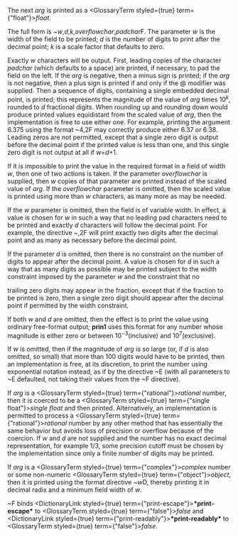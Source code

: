  



The next *arg* is printed as a <GlossaryTerm styled={true} term={"float"}><i>float</i></GlossaryTerm>. 



The full form is &#126;*w*,*d*,*k*,*overflowchar*,*padchar*F. The parameter *w* is the width of the field to be printed; *d* is the number of digits to print after the decimal point; *k* is a scale factor that defaults to zero. 



Exactly <i>w</i> characters will be output. First, leading copies of the character <i>padchar</i> (which defaults to a space) are printed, if necessary, to pad the field on the left. If the <i>arg</i> is negative, then a minus sign is printed; if the <i>arg</i> is not negative, then a plus sign is printed if and only if the @ modifier was supplied. Then a sequence of digits, containing a single embedded decimal point, is printed; this represents the magnitude of the value of <i>arg</i> times 10<i><sup>k</sup></i>, rounded to <i>d</i> fractional digits. When rounding up and rounding down would produce printed values equidistant from the scaled value of <i>arg</i>, then the implementation is free to use either one. For example, printing the argument 6.375 using the format &#126;4,2F may correctly produce either 6.37 or 6.38. Leading zeros are not permitted, except that a single zero digit is output before the decimal point if the printed value is less than one, and this single zero digit is not output at all if <i>w</i>=<i>d</i>+1. 



If it is impossible to print the value in the required format in a field of width *w*, then one of two actions is taken. If the parameter *overflowchar* is supplied, then *w* copies of that parameter are printed instead of the scaled value of *arg*. If the *overflowchar* parameter is omitted, then the scaled value is printed using more than *w* characters, as many more as may be needed. 



If the *w* parameter is omitted, then the field is of variable width. In effect, a value is chosen for *w* in such a way that no leading pad characters need to be printed and exactly *d* characters will follow the decimal point. For example, the directive &#126;,2F will print exactly two digits after the decimal point and as many as necessary before the decimal point. 







 



 



If the parameter *d* is omitted, then there is no constraint on the number of digits to appear after the decimal point. A value is chosen for *d* in such a way that as many digits as possible may be printed subject to the width constraint imposed by the parameter *w* and the constraint that no 



trailing zero digits may appear in the fraction, except that if the fraction to be printed is zero, then a single zero digit should appear after the decimal point if permitted by the width constraint. 



If both <i>w</i> and <i>d</i> are omitted, then the effect is to print the value using ordinary free-format output; <b>prin1</b> uses this format for any number whose magnitude is either zero or between 10<sup><i>−</i>3</sup>(inclusive) and 10<sup>7</sup>(exclusive). 



If *w* is omitted, then if the magnitude of *arg* is so large (or, if *d* is also omitted, so small) that more than 100 digits would have to be printed, then an implementation is free, at its discretion, to print the number using exponential notation instead, as if by the directive &#126;E (with all parameters to &#126;E defaulted, not taking their values from the &#126;F directive). 



If *arg* is a <GlossaryTerm styled={true} term={"rational"}><i>rational</i></GlossaryTerm> number, then it is coerced to be a <GlossaryTerm styled={true} term={"single float"}><i>single float</i></GlossaryTerm> and then printed. Alternatively, an implementation is permitted to process a <GlossaryTerm styled={true} term={"rational"}><i>rational</i></GlossaryTerm> number by any other method that has essentially the same behavior but avoids loss of precision or overflow because of the coercion. If *w* and *d* are not supplied and the number has no exact decimal representation, for example 1/3, some precision cutoff must be chosen by the implementation since only a finite number of digits may be printed. 



If *arg* is a <GlossaryTerm styled={true} term={"complex"}><i>complex</i></GlossaryTerm> number or some non-numeric <GlossaryTerm styled={true} term={"object"}><i>object</i></GlossaryTerm>, then it is printed using the format directive &#126;*w*D, thereby printing it in decimal radix and a minimum field width of *w*. 



&#126;F binds <DictionaryLink styled={true} term={"print-escape"}><b>\*print-escape\*</b></DictionaryLink> to <GlossaryTerm styled={true} term={"false"}><i>false</i></GlossaryTerm> and <DictionaryLink styled={true} term={"print-readably"}><b>\*print-readably\*</b></DictionaryLink> to <GlossaryTerm styled={true} term={"false"}><i>false</i></GlossaryTerm>. 



